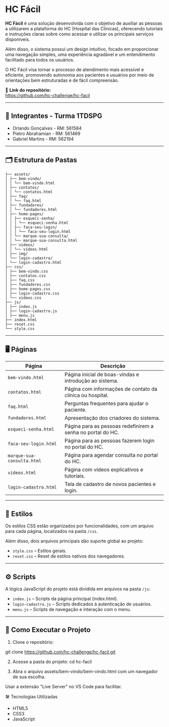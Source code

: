 # HC Fácil

**HC Fácil** é uma solução desenvolvida com o objetivo de auxiliar as pessoas a utilizarem a plataforma do HC (Hospital das Clínicas), oferecendo tutoriais e instruções claras sobre como acessar e utilizar os principais serviços disponíveis.

Além disso, o sistema possui um design intuitivo, focado em proporcionar uma navegação simples, uma experiência agradável e um entendimento facilitado para todos os usuários.

O HC Fácil visa tornar o processo de atendimento mais acessível e eficiente, promovendo autonomia aos pacientes e usuários por meio de orientações bem estruturadas e de fácil compreensão.



🔗 **Link do repositório:**  
https://github.com/hc-challenge/hc-facil

---

## 👥 Integrantes - Turma 1TDSPG

- Orlando Gonçalves - RM: 561584  
- Pietro Abrahamian - RM: 561469  
- Gabriel Martins - RM: 562194  

---

## 🗂 Estrutura de Pastas

```HC-FACIL/
├── assets/
│ ├── bem-vindo/
│ │ └── bem-vindo.html
│ ├── contatos/
│ │ └── contatos.html
│ ├── faq/
│ │ └── faq.html
│ ├── fundadores/
│ │ └── fundadores.html
│ ├── home-pages/
│ │ ├── esqueci-senha/
│ │ │ └── esqueci-senha.html
│ │ ├── faca-seu-login/
│ │ │ └── faca-seu-login.html
│ │ └── marque-sua-consulta/
│ │ └── marque-sua-consulta.html
│ ├── videos/
│ │ └── videos.html
│ ├── img/
│ └── login-cadastro/
│ └── login-cadastro.html
├── css/
│ ├── bem-vindo.css
│ ├── contatos.css
│ ├── faq.css
│ ├── fundadores.css
│ ├── home-pages.css
│ ├── login-cadastro.css
│ └── videos.css
├── js/
│ ├── index.js
│ ├── login-cadastro.js
│ ├── menu.js
├── index.html
├── reset.css
└── style.css
```
---

## 🖥 Páginas

| Página | Descrição |
|---------|----------|
| `bem-vindo.html` | Página inicial de boas-vindas e introdução ao sistema. |
| `contatos.html` | Página com informações de contato da clínica ou hospital. |
| `faq.html` | Perguntas frequentes para ajudar o paciente. |
| `fundadores.html` | Apresentação dos criadores do sistema. |
| `esqueci-senha.html` | Página para as pessoas redefinirem a senha no portal do HC. |
| `faca-seu-login.html` | Página para as pessoas fazerem login no portal do HC. |
| `marque-sua-consulta.html` | Página para agendar consulta no portal do HC. |
| `videos.html` | Página com vídeos explicativos e tutoriais. |
| `login-cadastro.html` | Tela de cadastro de novos pacientes e login. |

---

## 🎨 Estilos

Os estilos CSS estão organizados por funcionalidades, com um arquivo para cada página, localizados na pasta `/css`.

Além disso, dois arquivos principais dão suporte global ao projeto:

- `style.css` – Estilos gerais.
- `reset.css` – Reset de estilos nativos dos navegadores.

---

## ⚙️ Scripts

A lógica JavaScript do projeto está dividida em arquivos na pasta `/js`:

- `index.js` – Scripts da página principal (index.html).
- `login-cadastro.js` – Scripts dedicados à autenticação de usuários.
- `menu.js` – Scripts de navegação e interação com o menu.

---

## 🚀 Como Executar o Projeto

1. Clone o repositório:

git clone https://github.com/hc-challenge/hc-facil.git

2. Acesse a pasta do projeto:
cd hc-facil

3. Abra o arquivo assets/bem-vindo/bem-vindo.html com um navegador de sua escolha.

Usar a extensão "Live Server" no VS Code para facilitar.

🛠️ Tecnologias Utilizadas
- HTML5
- CSS3
- JavaScript

